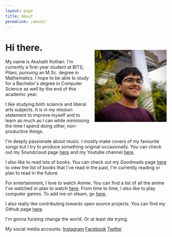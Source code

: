 ```yaml
---
layout: page
title: About
permalink: /about/
---
```


<img src="/assets/images/face-capture.jpg" style="float:right; margin-left:15px; margin-top:50px; margin-bottom:10px;" width="225" height="225" >

# Hi there.

My name is Akshath Kothari. I'm currently a first-year student at BITS, Pilani, pursuing an M.Sc. degree in Mathematics. I hope to be able to study for a Bachelor's degree in Computer Science as well by the end of this academic year. 

I like studying both science and liberal arts subjects. It is in my mission statement to improve myself and to learn as much as I can while minimising the time I spend doing other, non-productive things.

I'm deeply passionate about music. I mostly make covers of my favourite songs but I try to produce something original occasionally. You can check out my Soundcloud page [here][soundcloud-link] and my Youtube channel [here][youtube-link].

I also like to read lots of books. You can check out my Goodreads page [here][goodreads-link] to view the list of books that I've read in the past, I'm currently reading or plan to read in the future.

For entertainment, I love to watch Anime. You can find a list of all the anime I've watched or plan to watch [here][myanimelist-link]. From time to time, I also like to play computer games. To add me on steam, go [here][steam-link].

I also really like contributing towards open source projects. You can find my Github page [here][github-link].

I'm gonna fucking change the world. Or at least die trying.

My social media accounts:
[Instagram][instagram-link]
[Facebook][facebook-link]
[Twitter][twitter-link]

<!---
About *sablerime* : When I was trying to find a handle to represent me online, I came up with many names, but each of them failed to meet one or more of the following criteria: it must mean something, it must have something to do with me, it should be unique, it should be easy to pronounce and easy to remember. That is when I came up with the name *sablerime*.
*sablerime* is a combination of two words: 'sable' and 'rime'. The word 'sable' is a synonym of 'black', which is my favourite colour. The word 'rime' is defined as the frost formed on cold surfaces by the rapid freezing of water vapour in cloud or fog. It is, literally, <a href = "/assets/images/i-am-so-cool.jpg" style="color:black; ">cool</a>.
-->

[soundcloud-link]: https://soundcloud.com/akshathkothari
[youtube-link]: https://www.youtube.com/akshathkothari
[goodreads-link]: https://www.goodreads.com/user/show/29882240-akshath-kothari
[myanimelist-link]: https://myanimelist.net/animelist/sablerime
[steam-link]: https://steamcommunity.com/id/sablerime
[instagram-link]: https://instagram.com/akshathkothari
[facebook-link]: https://www.facebook.com/akshathkothari
[twitter-link]: https://twitter.com/akshathkothari
[github-link]: https://github.com/akshathkothari
[jekyll-organization]: https://github.com/jekyll
